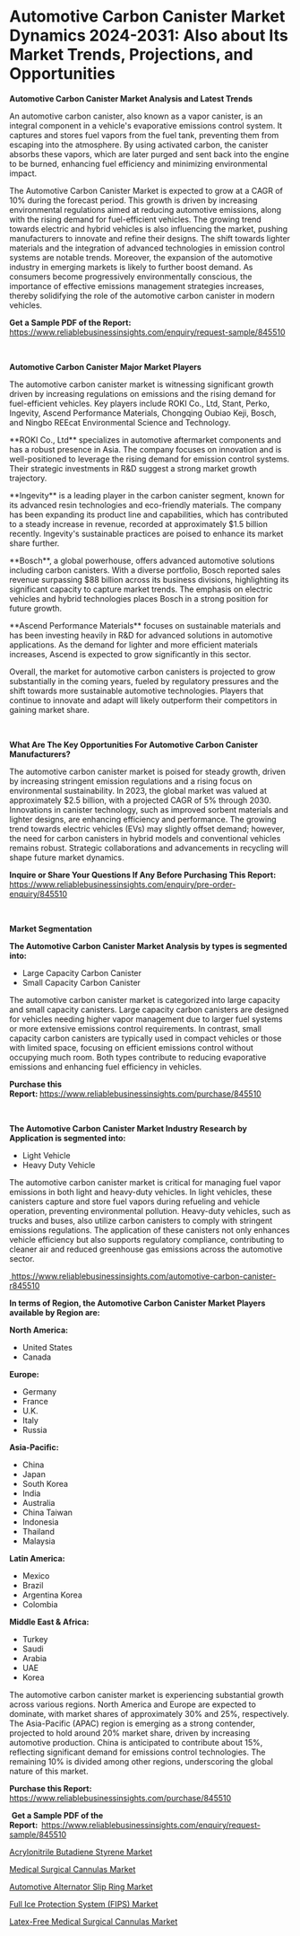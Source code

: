 <p><h1>Automotive Carbon Canister Market Dynamics 2024-2031: Also about Its Market Trends, Projections, and Opportunities</h1></p><p><strong>Automotive Carbon Canister Market Analysis and Latest Trends</strong></p>
<p><p>An automotive carbon canister, also known as a vapor canister, is an integral component in a vehicle's evaporative emissions control system. It captures and stores fuel vapors from the fuel tank, preventing them from escaping into the atmosphere. By using activated carbon, the canister absorbs these vapors, which are later purged and sent back into the engine to be burned, enhancing fuel efficiency and minimizing environmental impact.</p><p>The Automotive Carbon Canister Market is expected to grow at a CAGR of 10% during the forecast period. This growth is driven by increasing environmental regulations aimed at reducing automotive emissions, along with the rising demand for fuel-efficient vehicles. The growing trend towards electric and hybrid vehicles is also influencing the market, pushing manufacturers to innovate and refine their designs. The shift towards lighter materials and the integration of advanced technologies in emission control systems are notable trends. Moreover, the expansion of the automotive industry in emerging markets is likely to further boost demand. As consumers become progressively environmentally conscious, the importance of effective emissions management strategies increases, thereby solidifying the role of the automotive carbon canister in modern vehicles.</p></p>
<p><strong>Get a Sample PDF of the Report:&nbsp;</strong> <a href="https://www.reliablebusinessinsights.com/enquiry/request-sample/845510?utm_campaign=48&utm_medium=2&utm_source=Github&utm_content=ia&utm_term=02112024&utm_id=automotive-carbon-canister">https://www.reliablebusinessinsights.com/enquiry/request-sample/845510</a></p>
<p>&nbsp;</p>
<p><strong>Automotive Carbon Canister Major Market Players</strong></p>
<p><p>The automotive carbon canister market is witnessing significant growth driven by increasing regulations on emissions and the rising demand for fuel-efficient vehicles. Key players include ROKI Co., Ltd, Stant, Perko, Ingevity, Ascend Performance Materials, Chongqing Oubiao Keji, Bosch, and Ningbo REEcat Environmental Science and Technology.</p><p>**ROKI Co., Ltd** specializes in automotive aftermarket components and has a robust presence in Asia. The company focuses on innovation and is well-positioned to leverage the rising demand for emission control systems. Their strategic investments in R&D suggest a strong market growth trajectory.</p><p>**Ingevity** is a leading player in the carbon canister segment, known for its advanced resin technologies and eco-friendly materials. The company has been expanding its product line and capabilities, which has contributed to a steady increase in revenue, recorded at approximately $1.5 billion recently. Ingevity's sustainable practices are poised to enhance its market share further.</p><p>**Bosch**, a global powerhouse, offers advanced automotive solutions including carbon canisters. With a diverse portfolio, Bosch reported sales revenue surpassing $88 billion across its business divisions, highlighting its significant capacity to capture market trends. The emphasis on electric vehicles and hybrid technologies places Bosch in a strong position for future growth.</p><p>**Ascend Performance Materials** focuses on sustainable materials and has been investing heavily in R&D for advanced solutions in automotive applications. As the demand for lighter and more efficient materials increases, Ascend is expected to grow significantly in this sector.</p><p>Overall, the market for automotive carbon canisters is projected to grow substantially in the coming years, fueled by regulatory pressures and the shift towards more sustainable automotive technologies. Players that continue to innovate and adapt will likely outperform their competitors in gaining market share.</p></p>
<p>&nbsp;</p>
<p><strong>What Are The Key Opportunities For Automotive Carbon Canister Manufacturers?</strong></p>
<p><p>The automotive carbon canister market is poised for steady growth, driven by increasing stringent emission regulations and a rising focus on environmental sustainability. In 2023, the global market was valued at approximately $2.5 billion, with a projected CAGR of 5% through 2030. Innovations in canister technology, such as improved sorbent materials and lighter designs, are enhancing efficiency and performance. The growing trend towards electric vehicles (EVs) may slightly offset demand; however, the need for carbon canisters in hybrid models and conventional vehicles remains robust. Strategic collaborations and advancements in recycling will shape future market dynamics.</p></p>
<p><strong>Inquire or Share Your Questions If Any Before Purchasing This Report:</strong> <a href="https://www.reliablebusinessinsights.com/enquiry/pre-order-enquiry/845510?utm_campaign=48&utm_medium=2&utm_source=Github&utm_content=ia&utm_term=02112024&utm_id=automotive-carbon-canister">https://www.reliablebusinessinsights.com/enquiry/pre-order-enquiry/845510</a></p>
<p>&nbsp;</p>
<p><strong>Market Segmentation</strong></p>
<p><strong>The Automotive Carbon Canister Market Analysis by types is segmented into:</strong></p>
<p><ul><li>Large Capacity Carbon Canister</li><li>Small Capacity Carbon Canister</li></ul></p>
<p><p>The automotive carbon canister market is categorized into large capacity and small capacity canisters. Large capacity carbon canisters are designed for vehicles needing higher vapor management due to larger fuel systems or more extensive emissions control requirements. In contrast, small capacity carbon canisters are typically used in compact vehicles or those with limited space, focusing on efficient emissions control without occupying much room. Both types contribute to reducing evaporative emissions and enhancing fuel efficiency in vehicles.</p></p>
<p><strong>Purchase this Report:&nbsp;</strong><a href="https://www.reliablebusinessinsights.com/purchase/845510?utm_campaign=48&utm_medium=2&utm_source=Github&utm_content=ia&utm_term=02112024&utm_id=automotive-carbon-canister">https://www.reliablebusinessinsights.com/purchase/845510</a></p>
<p>&nbsp;</p>
<p><strong>The Automotive Carbon Canister Market Industry Research by Application is segmented into:</strong></p>
<p><ul><li>Light Vehicle</li><li>Heavy Duty Vehicle</li></ul></p>
<p><p>The automotive carbon canister market is critical for managing fuel vapor emissions in both light and heavy-duty vehicles. In light vehicles, these canisters capture and store fuel vapors during refueling and vehicle operation, preventing environmental pollution. Heavy-duty vehicles, such as trucks and buses, also utilize carbon canisters to comply with stringent emissions regulations. The application of these canisters not only enhances vehicle efficiency but also supports regulatory compliance, contributing to cleaner air and reduced greenhouse gas emissions across the automotive sector.</p></p>
<p><a href="https://www.reliablebusinessinsights.com/automotive-carbon-canister-r845510?utm_campaign=48&utm_medium=2&utm_source=Github&utm_content=ia&utm_term=02112024&utm_id=automotive-carbon-canister">&nbsp;https://www.reliablebusinessinsights.com/automotive-carbon-canister-r845510</a></p>
<p><strong>In terms of Region, the Automotive Carbon Canister Market Players available by Region are:</strong></p>
<p>
    <p> <strong> North America: </strong>
        <ul>
            <li>United States</li>
            <li>Canada</li>
        </ul>
        </p> 
    <p> <strong> Europe: </strong>
        <ul>
            <li>Germany</li>
            <li>France</li>
            <li>U.K.</li>
            <li>Italy</li>
            <li>Russia</li>
        </ul>
        </p> 
    <p> <strong> Asia-Pacific: </strong>
        <ul>
            <li>China</li>
            <li>Japan</li>
            <li>South Korea</li>
            <li>India</li>
            <li>Australia</li>
            <li>China Taiwan</li>
            <li>Indonesia</li>
            <li>Thailand</li>
            <li>Malaysia</li>
        </ul>
        </p> 
    <p> <strong> Latin America: </strong>
        <ul>
            <li>Mexico</li>
            <li>Brazil</li>
            <li>Argentina Korea</li>
            <li>Colombia</li>
        </ul>
        </p> 
    <p> <strong> Middle East & Africa: </strong>
        <ul>
            <li>Turkey</li>
            <li>Saudi</li>
            <li>Arabia</li>
            <li>UAE</li>
            <li>Korea</li>
        </ul>
    </p>
    </p>
<p><p>The automotive carbon canister market is experiencing substantial growth across various regions. North America and Europe are expected to dominate, with market shares of approximately 30% and 25%, respectively. The Asia-Pacific (APAC) region is emerging as a strong contender, projected to hold around 20% market share, driven by increasing automotive production. China is anticipated to contribute about 15%, reflecting significant demand for emissions control technologies. The remaining 10% is divided among other regions, underscoring the global nature of this market.</p></p>
<p><strong>Purchase this Report: </strong><a href="https://www.reliablebusinessinsights.com/purchase/845510?utm_campaign=48&utm_medium=2&utm_source=Github&utm_content=ia&utm_term=02112024&utm_id=automotive-carbon-canister">https://www.reliablebusinessinsights.com/purchase/845510</a></p>
<p>&nbsp;<strong>Get a Sample PDF of the Report:&nbsp;&nbsp;</strong><a href="https://www.reliablebusinessinsights.com/enquiry/request-sample/845510?utm_campaign=48&utm_medium=2&utm_source=Github&utm_content=ia&utm_term=02112024&utm_id=automotive-carbon-canister">https://www.reliablebusinessinsights.com/enquiry/request-sample/845510</a></p>
<p><strong></strong></p>
<p><p><a href="https://medium.com/@doracurlis0cc/the-acrylonitrile-butadiene-styrene-market-prioritizes-cost-control-and-efficiency-enhancement-d6ffec18886b?utm_campaign=48&utm_medium=2&utm_source=Github&utm_content=ia&utm_term=02112024&utm_id=automotive-carbon-canister">Acrylonitrile Butadiene Styrene Market</a></p><p><a href="https://www.linkedin.com/pulse/future-trends-global-medical-surgical-cannulas-market-insights-whmyf?utm_campaign=48&utm_medium=2&utm_source=Github&utm_content=ia&utm_term=02112024&utm_id=automotive-carbon-canister">Medical Surgical Cannulas Market</a></p><p><a href="https://github.com/azucena6lzcou/Market-Research-Report-List-1/blob/main/automotive-alternator-slip-ring-market.md?utm_campaign=48&utm_medium=2&utm_source=Github&utm_content=ia&utm_term=02112024&utm_id=automotive-carbon-canister">Automotive Alternator Slip Ring Market</a></p><p><a href="https://issuu.com/reportprime-2/docs/full-ice-protection-system-fips-mar_91b54684674670?utm_campaign=48&utm_medium=2&utm_source=Github&utm_content=ia&utm_term=02112024&utm_id=automotive-carbon-canister">Full Ice Protection System (FIPS) Market</a></p><p><a href="https://www.linkedin.com/pulse/global-latex-free-medical-surgical-cannulas-market-ruruf?utm_campaign=48&utm_medium=2&utm_source=Github&utm_content=ia&utm_term=02112024&utm_id=automotive-carbon-canister">Latex-Free Medical Surgical Cannulas Market</a></p></p>